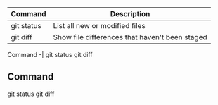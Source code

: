 | Command | Description |
| --- | --- |
| git status | List all new or modified files |
| git diff | Show file differences that haven't been staged |

Command
-|
git status
git diff

Command
---
git status
git diff
